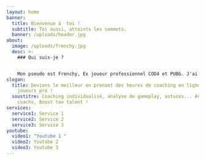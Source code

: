 ```yaml
---
layout: home
banner:
  title: Bienvenue à  toi !
  subtitle: Toi aussi, atteints les sommets.
  banner: /uploads/header.jpg
about:
  image: /uploads/frenchy.jpg
  desc: >-
    ### Qui suis-je ?


    Mon pseudo est Frenchy, Ex joueur professionnel COD4 et PUBG. J'ai joué sous les couleurs de Webone, shockwave, Dimension4, oXmoze, Yoyotech, TeamCoolerMaster, GIANTS, eXtensive, Punchline, Supremacy, Gamers Origin. Actuellement je streames et proposes mes services de coaching pour vous permettre d'évoluer votre style de jeu et vous donner les clefs pour atteindre un niveau **compétitif** sur les jeux type BattleRoyal et FPS en général.
slogan:
  title: Deviens le meilleur en prenant des heures de coaching en ligne avec des
    joueurs pro !
  soustitre: Coaching individualisé, analyse de gameplay, astuces... Avec nos
    coachs, Boost ton talent !
services:
  service1: Service 1
  service2: Service 2
  service3: Service 3
youtube:
  video1: "Youtube 1 "
  video2: Youtube 2
  video3: Youtube 3
---
```



